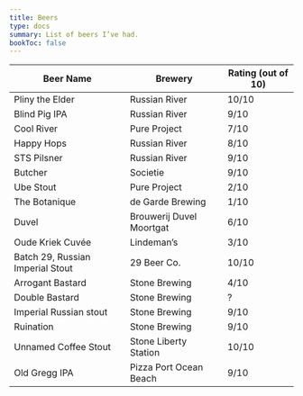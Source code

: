 ```yaml
---
title: Beers
type: docs
summary: List of beers I’ve had.
bookToc: false
--- 
```


| **Beer Name** | **Brewery** | **Rating (out of 10)** |
|----|----|----|
| Pliny the Elder | Russian River | 10/10 |
| Blind Pig IPA | Russian River | 9/10 |
| Cool River | Pure Project | 7/10 |
| Happy Hops | Russian River | 8/10 |
| STS Pilsner | Russian River | 9/10 |
| Butcher | Societie | 9/10 |
| Ube Stout | Pure Project | 2/10 |
| The Botanique | de Garde Brewing | 1/10 |
| Duvel | Brouwerij Duvel Moortgat | 6/10 |
| Oude Kriek Cuvée | Lindeman’s | 3/10 |
| Batch 29, Russian Imperial Stout | 29 Beer Co. | 10/10 | 
| Arrogant Bastard | Stone Brewing | 4/10 |
| Double Bastard | Stone Brewing | ? |
| Imperial Russian stout | Stone Brewing  | 9/10 |
| Ruination | Stone Brewing | 9/10 |
| Unnamed Coffee Stout | Stone Liberty Station | 10/10 |
| Old Gregg IPA | Pizza Port Ocean Beach | 9/10 |